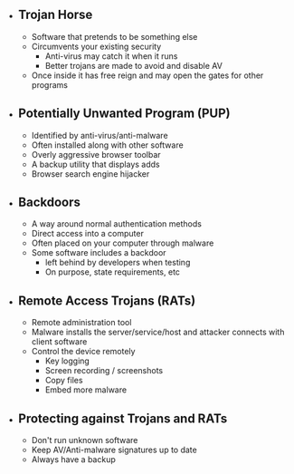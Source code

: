 - ## Trojan Horse
	- Software that pretends to be something else
	- Circumvents your existing security
		- Anti-virus may catch it when it runs
		- Better trojans are made to avoid and disable AV
	- Once inside it has free reign and may open the gates for other programs
- ## Potentially Unwanted Program (PUP)
	- Identified by anti-virus/anti-malware
	- Often installed along with other software
	- Overly aggressive browser toolbar
	- A backup utility that displays adds
	- Browser search engine hijacker
- ## Backdoors
	- A way around normal authentication methods
	- Direct access into a computer
	- Often placed on your computer through malware
	- Some software includes a backdoor
		- left behind by developers when testing
		- On purpose, state requirements, etc
- ## Remote Access Trojans (RATs)
	- Remote administration tool
	- Malware installs the server/service/host and attacker connects with client software
	- Control the device remotely
		- Key logging
		- Screen recording / screenshots
		- Copy files
		- Embed more malware
- ## Protecting against Trojans and RATs
	- Don't run unknown software
	- Keep AV/Anti-malware signatures up to date
	- Always have a backup
